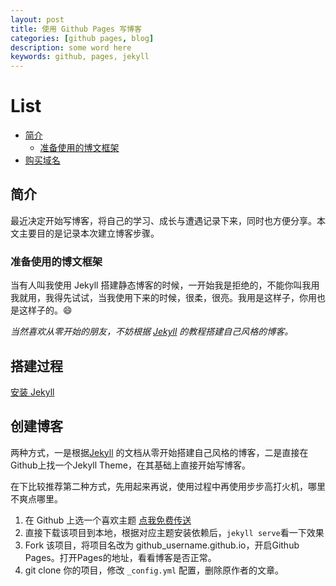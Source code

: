 ```yaml
---
layout: post
title: 使用 Github Pages 写博客  
categories: [github pages, blog]
description: some word here
keywords: github, pages, jekyll
---
```



# List
<!-- vim-markdown-toc GFM -->
* [简介](#简介)
	* [准备使用的博文框架](#准备使用的博文框架)
* [购买域名](#购买域名)

<!-- vim-markdown-toc -->

## 简介
最近决定开始写博客，将自己的学习、成长与遭遇记录下来，同时也方便分享。本文主要目的是记录本次建立博客步骤。

### 准备使用的博文框架  
当有人叫我使用 Jekyll 搭建静态博客的时候，一开始我是拒绝的，不能你叫我用我就用，我得先试试，当我使用下来的时候，很柔，很亮。我用是这样子，你用也是这样子的。:smile:  



_当然喜欢从零开始的朋友，不妨根据 [Jekyll](http://jekyllcn.com/docs/quickstart/) 的教程搭建自己风格的博客。_

## 搭建过程

[安装 Jekyll](http://jekyllcn.com/docs/installation/)

## 创建博客

两种方式，一是根据[Jekyll](http://jekyllcn.com/docs/quickstart/) 的文档从零开始搭建自己风格的博客，二是直接在Github上找一个Jekyll Theme，在其基础上直接开始写博客。  

在下比较推荐第二种方式，先用起来再说，使用过程中再使用步步高打火机，哪里不爽点哪里。

1. 在 Github 上选一个喜欢主题 [点我免费传送](https://github.com/search?p=1&q=topic%3Ajekyll-theme&type=Repositories&utf8=%E2%9C%93)  
2. 直接下载该项目到本地，根据对应主题安装依赖后，`jekyll serve`看一下效果
3. Fork 该项目，将项目名改为 github_username.github.io，开启Github Pages。打开Pages的地址，看看博客是否正常。  
4. git clone 你的项目，修改 `_config.yml` 配置，删除原作者的文章。
